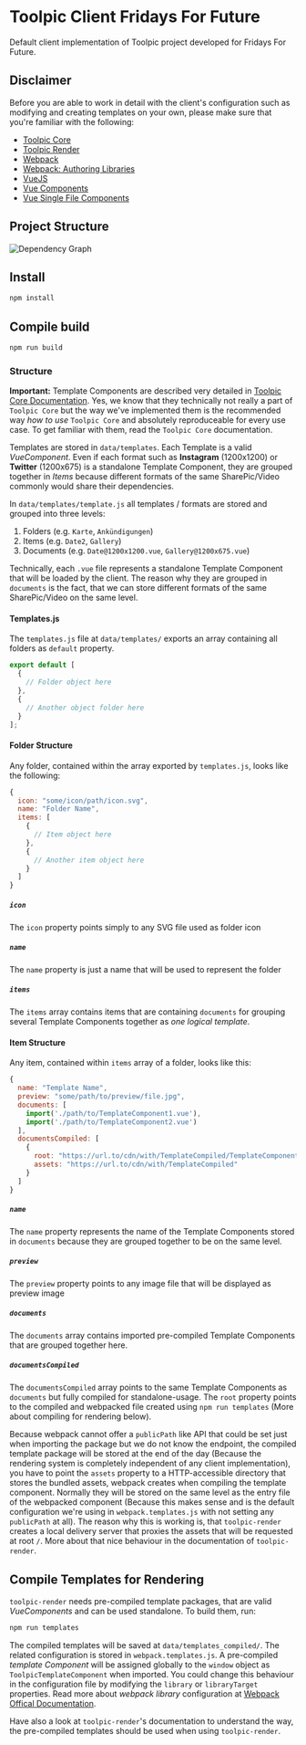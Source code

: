 # Toolpic Client Fridays For Future

Default client implementation of Toolpic project developed for Fridays For Future.

## Disclaimer

Before you are able to work in detail with the client's configuration such as modifying and creating templates on your own, please make sure that you're familiar with the following:

* [Toolpic Core](https://github.com/MauriceConrad/ToolpicCore)
* [Toolpic Render](https://github.com/MauriceConrad/ToolpicRender)
* [Webpack](https://webpack.js.org)
* [Webpack: Authoring Libraries](https://webpack.js.org/guides/author-libraries/)
* [VueJS](https://vuejs.org/v2/guide/)
* [Vue Components](https://v1.vuejs.org/guide/components.html)
* [Vue Single File Components](https://vuejs.org/v2/guide/single-file-components.html)

## Project Structure

![Dependency Graph](https://dev.maurice-conrad.eu/ToolpicCore/docs/Dependency_Graph.svg)


## Install

```bash
npm install
```

## Compile build

```bash
npm run build
```


### Structure

**Important:** Template Components are described very detailed in [Toolpic Core Documentation](https://github.com/MauriceConrad/ToolpicCore). Yes, we know that they technically not really a part of `Toolpic Core` but the way we've implemented them is the recommended way *how to use* `Toolpic Core` and absolutely reproduceable for every use case. To get familiar with them, read the `Toolpic Core` documentation.

Templates are stored in `data/templates`. Each Template is a valid *VueComponent*. Even if each format such as **Instagram** (1200x1200) or **Twitter** (1200x675) is a standalone Template Component, they are grouped together in *Items* because different formats of the same SharePic/Video commonly would share their dependencies.

In `data/templates/template.js` all templates / formats are stored and grouped into three levels:
1. Folders (e.g. `Karte`, `Ankündigungen`)
2. Items (e.g. `Date2`, `Gallery`)
3. Documents (e.g. `Date@1200x1200.vue`, `Gallery@1200x675.vue`)

Technically, each `.vue` file represents a standalone Template Component that will be loaded by the client. The reason why they are grouped in `documents` is the fact, that we can store different formats of the same SharePic/Video on the same level.

#### Templates.js
The `templates.js` file at `data/templates/` exports an array containing all folders as `default` property.

```javascript
export default [
  {
    // Folder object here
  },
  {
    // Another object folder here
  }
];
```

#### Folder Structure

Any folder, contained within the array exported by `templates.js`, looks like the following:

```javascript
{
  icon: "some/icon/path/icon.svg",
  name: "Folder Name",
  items: [
    {
      // Item object here
    },
    {
      // Another item object here
    }
  ]
}
```

##### `icon`

The `icon` property points simply to any SVG file used as folder icon

##### `name`

The `name` property is just a name that will be used to represent the folder

##### `items`

The `items` array contains items that are containing `documents` for grouping several Template Components together as *one logical template*.

#### Item Structure


Any item, contained within `items` array of a folder, looks like this:

```javascript
{
  name: "Template Name",
  preview: "some/path/to/preview/file.jpg",
  documents: [
    import('./path/to/TemplateComponent1.vue'),
    import('./path/to/TemplateComponent2.vue')
  ],
  documentsCompiled: [
    {
      root: "https://url.to/cdn/with/TemplateCompiled/TemplateComponent1Compiled.vue.js",
      assets: "https://url.to/cdn/with/TemplateCompiled"
    }
  ]
}
```

##### `name`

The `name` property represents the name of the Template Components stored in `documents` because they are grouped together to be on the same level.

##### `preview`

The `preview` property points to any image file that will be displayed as preview image


##### `documents`

The `documents` array contains imported pre-compiled Template Components that are grouped together here.


##### `documentsCompiled`

The `documentsCompiled` array points to the same Template Components as `documents` but fully compiled for standalone-usage. The `root` property points to the compiled and webpacked file created using `npm run templates` (More about compiling for rendering below).

Because webpack cannot offer a `publicPath` like API that could be set just when importing the package but we do not know the endpoint, the compiled template package will be stored at the end of the day (Because the rendering system is completely independent of any client implementation), you have to point the `assets` property to a HTTP-accessible directory that stores the bundled assets, webpack creates when compiling the template component. Normally they will be stored on the same level as the entry file of the webpacked component (Because this makes sense and is the default configuration we're using in `webpack.templates.js` with not setting any `publicPath` at all). The reason why this is working is, that `toolpic-render` creates a local delivery server that proxies the assets that will be requested at root `/`. More about that nice behaviour in the documentation of `toolpic-render`.



## Compile Templates for Rendering

`toolpic-render` needs pre-compiled template packages, that are valid *VueComponents* and can be used standalone. To build them, run:

```bash
npm run templates
```

The compiled templates will be saved at `data/templates_compiled/`. The related configuration is stored in `webpack.templates.js`. A pre-compiled *template Component* will be assigned globally to the `window` object as `ToolpicTemplateComponent` when imported. You could change this behaviour in the configuration file by modifying the `library` or `libraryTarget` properties. Read more about *webpack library* configuration at [Webpack Offical Documentation](https://webpack.js.org/guides/author-libraries/).

Have also a look at `toolpic-render`'s documentation to understand the way, the pre-compiled templates should be used when using `toolpic-render`.
